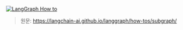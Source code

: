 [![LangGraph How to](https://img.shields.io/badge/LangGraph-How_to-yellow?logo=langgraph)](https://langgraph.ai)

> 원문: https://langchain-ai.github.io/langgraph/how-tos/subgraph/